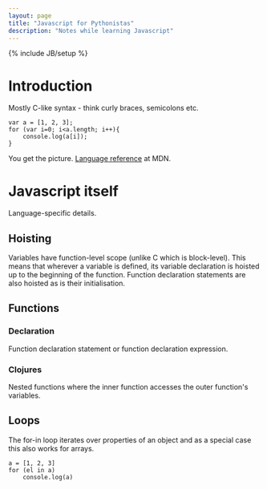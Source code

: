 ```yaml
---
layout: page
title: "Javascript for Pythonistas"
description: "Notes while learning Javascript"
---
```

{% include JB/setup %}

Introduction
============
Mostly C-like syntax - think curly braces, semicolons etc.

    var a = [1, 2, 3];
    for (var i=0; i<a.length; i++){
        console.log(a[i]);
    }

You get the picture. [Language reference][jsref] at MDN.

Javascript itself
=================
Language-specific details.

Hoisting
--------
Variables have function-level scope (unlike C which is block-level). This means
that wherever a variable is defined, its variable declaration is hoisted up to
the beginning of the function. Function declaration statements are also hoisted
as is their initialisation.

Functions
---------

### Declaration
Function declaration statement or function declaration expression.

### Clojures
Nested functions where the inner function accesses the outer function's
variables.

[jsref]: https://developer.mozilla.org/en-US/docs/Web/JavaScript/Reference

Loops
-----
The for-in loop iterates over properties of an object and as a special case
this also works for arrays.

    a = [1, 2, 3]
    for (el in a)
        console.log(a)
